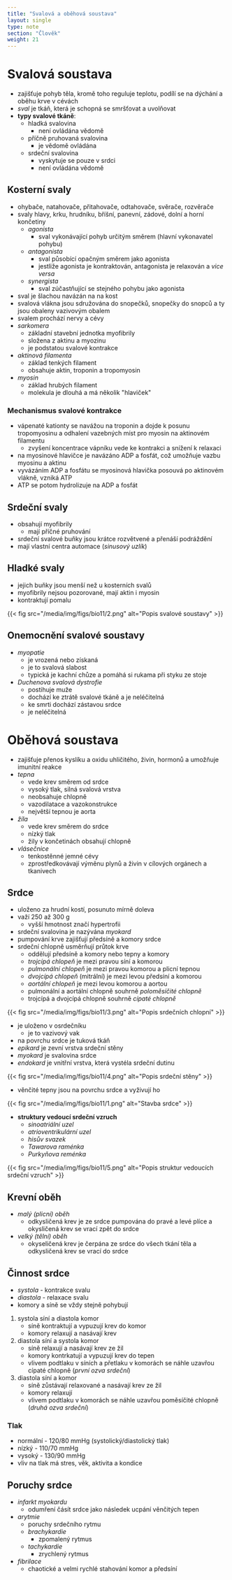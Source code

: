```yaml
---
title: "Svalová a oběhová soustava"
layout: single
type: note
section: "Člověk"
weight: 21
---
```

# Svalová soustava
- zajišťuje pohyb těla, kromě toho reguluje teplotu, podílí se na dýchání a oběhu krve v cévách
- *sval* je tkáň, která je schopná se smršťovat a uvolňovat
- **typy svalové tkáně**:
    - hladká svalovina
        - není ovládána vědomě
    - příčně pruhovaná svalovina
        - je vědomě ovládána
    - srdeční svalovina
        - vyskytuje se pouze v srdci
        - není ovládána vědomě
## Kosterní svaly
- ohybače, natahovače, přitahovače, odtahovače, svěrače, rozvěrače
- svaly hlavy, krku, hrudníku, bříšní, panevní, zádové, dolní a horní končetiny
    - *agonista*
        - sval vykonávající pohyb určitým směrem (hlavní vykonavatel pohybu)
    - *antagonista*
        - sval působící opačným směrem jako agonista
        - jestliže agonista je kontraktován, antagonista je relaxován a *vice versa*
    - *synergista*
        - sval zúčastňující se stejného pohybu jako agonista
- sval je šlachou navázán na na kost
- svalová vlákna jsou sdružována do snopečků, snopečky do snopců a ty jsou obaleny vazivovým obalem
- svalem prochází nervy a cévy
- *sarkomera*
    - základní stavební jednotka myofibrily
    - složena z aktinu a myozinu
    - je podstatou svalové kontrakce
- *aktinová filamenta*
    - základ tenkých filament
    - obsahuje aktin, troponin a tropomyosin
- *myosin*
    - základ hrubých filament
    - molekula je dlouhá a má několik "hlaviček"
### Mechanismus svalové kontrakce
- vápenaté kationty se navážou na troponin a dojde k posunu tropomyosinu a odhalení vazebných míst pro myosin na aktinovém filamentu
    - zvyšení koncentrace vápníku vede ke kontrakci a snížení k relaxaci
- na myosinové hlavičce je navázáno ADP a fosfát, což umožňuje vazbu myosinu a aktinu
- vyvázáním ADP a fosfátu se myosinová hlavička posouvá po aktinovém vlákně, vzniká ATP
- ATP se potom hydrolizuje na ADP a fosfát
## Srdeční svaly
- obsahují myofibrily
    - mají příčné pruhování
- srdeční svalové buňky jsou krátce rozvětvené a přenáší podráždění
- mají vlastní centra automace (*sinusový uzlík*)
## Hladké svaly
- jejich buňky jsou menší než u kosterních svalů
- myofibrily nejsou pozorované, mají aktin i myosin
- kontraktují pomalu

{{< fig src="/media/img/figs/bio11/2.png" alt="Popis svalové soustavy"  >}}

## Onemocnění svalové soustavy
- *myopatie*
    - je vrozená nebo získaná
    - je to svalová slabost
    - typická je kachní chůze a pomáhá si rukama při styku ze stoje
- *Duchenova svalová dystrofie*
    - postihuje muže
    - dochází ke ztrátě svalové tkáně a je neléčitelná
    - ke smrti dochází zástavou srdce
    - je neléčitelná

# Oběhová soustava
- zajišťuje přenos kyslíku a oxidu uhličitého, živin, hormonů a umožňuje imunitní reakce
- *tepna*
    - vede krev směrem od srdce
    - vysoký tlak, silná svalová vrstva
    - neobsahuje chlopně
    - vazodilatace a vazokonstrukce
    - největší tepnou je aorta
- *žíla*
    - vede krev směrem do srdce
    - nízký tlak
    - žily v končetinách obsahují chlopně
- *vlásečnice*
    - tenkostěnné jemné cévy
    - zprostředkovávají výměnu plynů a živin v cílových orgánech a tkanivech
## Srdce
- uloženo za hrudní kostí, posunuto mírně doleva
- važí 250 až 300 g
    - vyšší hmotnost značí hypertrofii
- srdeční svalovina je nazývána *myokard*
- pumpování krve zajišťují předsíně a komory srdce
- srdeční chlopně usměrňují průtok krve
    - oddělují předsíně a komory nebo tepny a komory
    - *trojcípá chlopeň* je mezi pravou síní a komorou
    - *pulmonální chlopeň* je mezi pravou komorou a plicní tepnou
    - *dvojcípá chlopeň* (mitrální) je mezi levou předsíní a komorou
    - *aortální chlopeň* je mezi levou komorou a aortou
    - pulmonální a aortální chlopně souhrně *poloměsíčité chlopně*
    - trojcípá a dvojcípá chlopně souhrně *cípaté chlopně*

{{< fig src="/media/img/figs/bio11/3.png" alt="Popis srdečních chlopní"  >}}

- je uloženo v osrdečníku
    - je to vazivový vak
- na povrchu srdce je tuková tkáň
- *epikard* je zevní vrstva srdeční stěny
- *myokard* je svalovina srdce
- *endokard* je vnitřní vrstva, která vystéla srdeční dutinu

{{< fig src="/media/img/figs/bio11/4.png" alt="Popis srdeční stěny"  >}}

- věnčité tepny jsou na povrchu srdce a vyživují ho

{{< fig src="/media/img/figs/bio11/1.png" alt="Stavba srdce"  >}}

- **struktury vedoucí srdeční vzruch**
    - *sinoatriální uzel*
    - *atrioventrikulární uzel*
    - *hisův svazek*
    - *Tawarova raménka*
    - *Purkyňova reménka*

{{< fig src="/media/img/figs/bio11/5.png" alt="Popis struktur vedoucích srdeční vzruch" >}}

## Krevní oběh
- *malý (plicní) oběh*
    - odkysličená krev je ze srdce pumpována do pravé a levé plíce a okysličená krev se vrací zpět do srdce
- *velký (tělní) oběh*
    - okyseličená krev je čerpána ze srdce do všech tkání těla a odkysličená krev se vrací do srdce
## Činnost srdce
- *systola* - kontrakce svalu
- *diastola* - relaxace svalu
- komory a síně se vždy stejně pohybují
1. systola síní a diastola komor
    - síně kontraktují a vypuzují krev do komor
    - komory relaxují a nasávají krev
2. diastola síní a systola komor
    - síně relaxují a nasávají krev ze žil
    - komory kontrkatují a vypuzují krev do tepen
    - vlivem podtlaku v síních a přetlaku v komorách se náhle uzavřou cípaté chlopně (*první ozva srdeční*)
3. diastola síní a komor
    - síně zůstávají relaxované a nasávají krev ze žil
    - komory relaxují
    - vlivem podtlaku v komorách se náhle uzavřou poměsíčité chlopně (*druhá ozva srdeční*)
### Tlak
- normální - 120/80 mmHg (systolický/diastolický tlak)
- nízký - 110/70 mmHg
- vysoký - 130/90 mmHg
- vliv na tlak má stres, věk, aktivita a kondice
## Poruchy srdce
- *infarkt myokardu*
    - odumření čásít srdce jako následek ucpání věnčitých tepen
- *arytmie*
    - poruchy srdečního rytmu
    - *brachykardie*
        - zpomalený rytmus
    - *tachykardie*
        - zrychlený rytmus
- *fibrilace*
    - chaotické a velmi rychlé stahování komor a předsíní